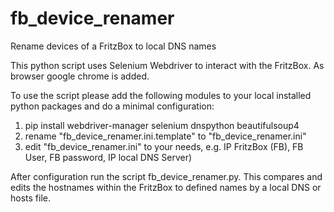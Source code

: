 # fb_device_renamer
Rename devices of a FritzBox to local DNS names

This python script uses Selenium Webdriver to interact with the FritzBox. As browser google chrome is added.

To use the script please add the following modules to your local installed python packages and do a minimal configuration:
1. pip install webdriver-manager selenium dnspython beautifulsoup4
2. rename "fb_device_renamer.ini.template" to "fb_device_renamer.ini"
3. edit "fb_device_renamer.ini" to your needs, e.g. IP FritzBox (FB), FB User, FB password, IP local DNS Server)

After configuration run the script fb_device_renamer.py. This compares and edits the hostnames within the FritzBox to defined names by a local DNS or hosts file.
